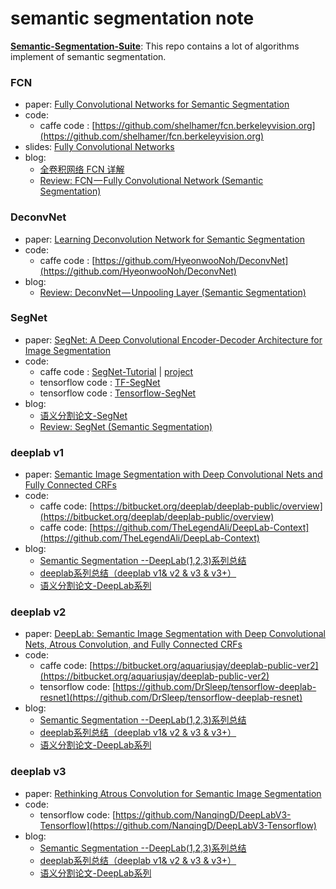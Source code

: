 # semantic segmentation note

**[Semantic-Segmentation-Suite](https://github.com/GeorgeSeif/Semantic-Segmentation-Suite)**: This repo contains a lot of algorithms implement of semantic segmentation.

### FCN

* paper: [Fully Convolutional Networks for Semantic Segmentation](https://www.cv-foundation.org/openaccess/content_cvpr_2015/html/Long_Fully_Convolutional_Networks_2015_CVPR_paper.html)
* code: 
  * caffe code : [https://github.com/shelhamer/fcn.berkeleyvision.org](https://github.com/shelhamer/fcn.berkeleyvision.org)
* slides: [Fully Convolutional Networks](http://tutorial.caffe.berkeleyvision.org/caffe-cvpr15-pixels.pdf)
* blog: 
  * [全卷积网络 FCN 详解](http://www.cnblogs.com/gujianhan/p/6030639.html)
  * [Review: FCN — Fully Convolutional Network (Semantic Segmentation)](https://towardsdatascience.com/review-fcn-semantic-segmentation-eb8c9b50d2d1)
  
### DeconvNet

* paper: [Learning Deconvolution Network for Semantic Segmentation](https://arxiv.org/abs/1505.04366)
* code:
  * caffe code : [https://github.com/HyeonwooNoh/DeconvNet](https://github.com/HyeonwooNoh/DeconvNet)
* blog:
  * [Review: DeconvNet — Unpooling Layer (Semantic Segmentation)](https://towardsdatascience.com/review-deconvnet-unpooling-layer-semantic-segmentation-55cf8a6e380e)
  
### SegNet

* paper: [SegNet: A Deep Convolutional Encoder-Decoder Architecture for Image Segmentation](https://arxiv.org/abs/1511.00561)
* code: 
  * caffe code : [SegNet-Tutorial](https://github.com/alexgkendall/SegNet-Tutorial) | [project](http://mi.eng.cam.ac.uk/projects/segnet/tutorial.html)
  * tensorflow code : [TF-SegNet](https://github.com/mathildor/TF-SegNet)
  * tensorflow code : [Tensorflow-SegNet](https://github.com/tkuanlun350/Tensorflow-SegNet)
* blog: 
  * [语义分割论文-SegNet](http://hellodfan.com/2017/11/10/%E8%AF%AD%E4%B9%89%E5%88%86%E5%89%B2%E8%AE%BA%E6%96%87-SegNet/)
  * [Review: SegNet (Semantic Segmentation)](https://towardsdatascience.com/review-segnet-semantic-segmentation-e66f2e30fb96)
  
### deeplab v1

* paper: [Semantic Image Segmentation with Deep Convolutional Nets and Fully Connected CRFs](https://arxiv.org/abs/1412.7062)
* code: 
  * caffe code: [https://bitbucket.org/deeplab/deeplab-public/overview](https://bitbucket.org/deeplab/deeplab-public/overview)
  * caffe code: [https://github.com/TheLegendAli/DeepLab-Context](https://github.com/TheLegendAli/DeepLab-Context)
* blog:
  * [Semantic Segmentation --DeepLab(1,2,3)系列总结](https://blog.csdn.net/u011974639/article/details/79148719)
  * [deeplab系列总结（deeplab v1& v2 & v3 & v3+）](https://blog.csdn.net/Dlyldxwl/article/details/81148810)
  * [语义分割论文-DeepLab系列](http://hellodfan.com/2018/01/22/%E8%AF%AD%E4%B9%89%E5%88%86%E5%89%B2%E8%AE%BA%E6%96%87-DeepLab%E7%B3%BB%E5%88%97/)
  
### deeplab v2

* paper: [DeepLab: Semantic Image Segmentation with Deep Convolutional Nets, Atrous Convolution, and Fully Connected CRFs](https://arxiv.org/abs/1606.00915)
* code: 
  * caffe code: [https://bitbucket.org/aquariusjay/deeplab-public-ver2](https://bitbucket.org/aquariusjay/deeplab-public-ver2)
  * tensorflow code: [https://github.com/DrSleep/tensorflow-deeplab-resnet](https://github.com/DrSleep/tensorflow-deeplab-resnet)
* blog:
  * [Semantic Segmentation --DeepLab(1,2,3)系列总结](https://blog.csdn.net/u011974639/article/details/79148719)
  * [deeplab系列总结（deeplab v1& v2 & v3 & v3+）](https://blog.csdn.net/Dlyldxwl/article/details/81148810)
  * [语义分割论文-DeepLab系列](http://hellodfan.com/2018/01/22/%E8%AF%AD%E4%B9%89%E5%88%86%E5%89%B2%E8%AE%BA%E6%96%87-DeepLab%E7%B3%BB%E5%88%97/)
  
### deeplab v3

* paper: [Rethinking Atrous Convolution for Semantic Image Segmentation](https://arxiv.org/abs/1706.05587)
* code: 
  * tensorflow code: [https://github.com/NanqingD/DeepLabV3-Tensorflow](https://github.com/NanqingD/DeepLabV3-Tensorflow)
* blog:
  * [Semantic Segmentation --DeepLab(1,2,3)系列总结](https://blog.csdn.net/u011974639/article/details/79148719)
  * [deeplab系列总结（deeplab v1& v2 & v3 & v3+）](https://blog.csdn.net/Dlyldxwl/article/details/81148810)
  * [语义分割论文-DeepLab系列](http://hellodfan.com/2018/01/22/%E8%AF%AD%E4%B9%89%E5%88%86%E5%89%B2%E8%AE%BA%E6%96%87-DeepLab%E7%B3%BB%E5%88%97/)
